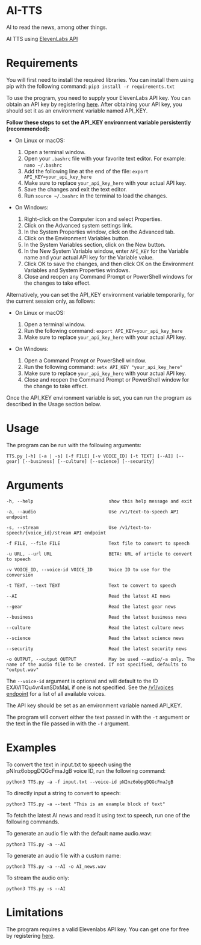 # AI-TTS
AI to read the news, among other things.

AI TTS using [ElevenLabs API](https://api.elevenlabs.io/docs)

# Requirements
You will first need to install the required libraries. You can install them using pip with the following command:
`pip3 install -r requirements.txt`

To use the program, you need to supply your ElevenLabs API key. You can obtain an API key by registering [here](https://elevenlabs.io). After obtaining your API key, you should set it as an environment variable named API_KEY. 

**Follow these steps to set the API_KEY environment variable persistently (recommended):**

- On Linux or macOS:
  1. Open a terminal window.
  2. Open your `.bashrc` file with your favorite text editor. For example: `nano ~/.bashrc`
  3. Add the following line at the end of the file: `export API_KEY=your_api_key_here`
  4. Make sure to replace `your_api_key_here` with your actual API key.
  5. Save the changes and exit the text editor.
  6. Run `source ~/.bashrc` in the terminal to load the changes.

- On Windows:
  1. Right-click on the Computer icon and select Properties.
  2. Click on the Advanced system settings link.
  3. In the System Properties window, click on the Advanced tab.
  4. Click on the Environment Variables button.
  5. In the System Variables section, click on the New button.
  6. In the New System Variable window, enter `API_KEY` for the Variable name and your actual API key for the Variable value.
  7. Click OK to save the changes, and then click OK on the Environment Variables and System Properties windows.
  8. Close and reopen any Command Prompt or PowerShell windows for the changes to take effect.


Alternatively, you can set the API_KEY environment variable temporarily, for the current session only, as follows:

- On Linux or macOS:
  1. Open a terminal window.
  2. Run the following command: `export API_KEY=your_api_key_here`
  3. Make sure to replace `your_api_key_here` with your actual API key.

- On Windows:
  1. Open a Command Prompt or PowerShell window.
  2. Run the following command: `setx API_KEY "your_api_key_here"`
  3. Make sure to replace `your_api_key_here` with your actual API key.
  4. Close and reopen the Command Prompt or PowerShell window for the change to take effect.




Once the API_KEY environment variable is set, you can run the program as described in the Usage section below.



# Usage
The program can be run with the following arguments:

`TTS.py [-h] [-a | -s] [-f FILE] [-v VOICE_ID] [-t TEXT] [--AI] [--gear] [--business] [--culture] [--science] [--security]`


# Arguments

  ```
  -h, --help                            show this help message and exit
  
  -a, --audio                           Use /v1/text-to-speech API endpoint
  
  -s, --stream                          Use /v1/text-to-speech/{voice_id}/stream API endpoint
  
  -f FILE, --file FILE                  Text file to convert to speech
  
  -u URL, --url URL                     BETA: URL of article to convert to speech
  
  -v VOICE_ID, --voice-id VOICE_ID      Voice ID to use for the conversion
  
  -t TEXT, --text TEXT                  Text to convert to speech
    
  --AI                                  Read the latest AI news

  --gear                                Read the latest gear news

  --business                            Read the latest business news

  --culture                             Read the latest culture news

  --science                             Read the latest science news

  --security                            Read the latest security news
  
  -o OUTPUT, --output OUTPUT            May be used --audio/-a only. The name of the audio file to be created. If not specified, defaults to "output.wav"

  ```

The `--voice-id` argument is optional and will default to the ID EXAVITQu4vr4xnSDxMaL if one is not specified. See the [/v1/voices endpoint](https://api.elevenlabs.io/docs#/voices/Get_voices_v1_voices_get) for a list of all available voices.

The API key should be set as an environment variable named API_KEY.

The program will convert either the text passed in with the `-t` argument or the text in the file passed in with the `-f` argument.

# Examples
To convert the text in input.txt to speech using the pNInz6obpgDQGcFmaJgB voice ID, run the following command:

`python3 TTS.py -a -f input.txt --voice-id pNInz6obpgDQGcFmaJgB`

To directly input a string to convert to speech:

`python3 TTS.py -a --text "This is an example block of text"`

To fetch the latest AI news and read it using text to speech, run one of the following commands.

To generate an audio file with the default name audio.wav:

`python3 TTS.py -a --AI`

To generate an audio file with a custom name:

`python3 TTS.py -a --AI -o AI_news.wav`

To stream the audio only:

`python3 TTS.py -s --AI`

# Limitations

The program requires a valid Elevenlabs API key. You can get one for free by registering [here](https://elevenlabs.io).


